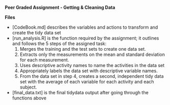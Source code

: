 **Peer Graded Assignment - Getting & Cleaning Data**

**Files**
- [CodeBook.md] describes the variables and actions to transform and create the tidy data set
- [run_analysis.R] is the function required by the assignment; it outlines and follows the 5 steps of the assigned task:
  1. Merges the training and the test sets to create one data set.
  2. Extracts only the measurements on the mean and standard deviation for each measurement.
  3. Uses descriptive activity names to name the activities in the data set
  4. Appropriately labels the data set with descriptive variable names.
  5. From the data set in step 4, creates a second, independent tidy data set with the average of each variable for each activity and each subject.
- [final_data.txt] is the final tidydata output after going through the functions above
